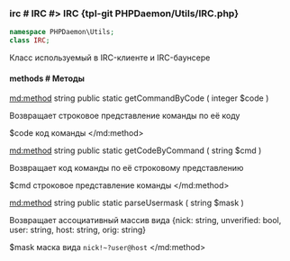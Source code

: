 ### irc # IRC #> IRC {tpl-git PHPDaemon/Utils/IRC.php}

```php
namespace PHPDaemon\Utils;
class IRC;
```

Класс используемый в IRC-клиенте и IRC-баунсере

#### methods # Методы

<md:method>
string public static getCommandByCode ( integer $code )

Возвращает строковое представление команды по её коду

$code
код команды
</md:method>

<md:method>
string public static getCodeByCommand ( string $cmd )

Возвращает код команды по её строковому представлению

$cmd
строковое представление команды
</md:method>

<md:method>
string public static parseUsermask ( string $mask )

Возвращает ассоциативный массив вида {nick: string, unverified: bool, user: string, host: string, orig: string}

$mask
маска вида `nick!~?user@host`
</md:method>
